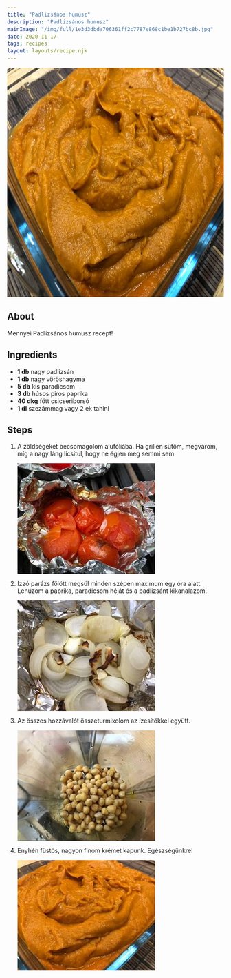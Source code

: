 ```yaml
---
title: "Padlizsános humusz"
description: "Padlizsános humusz"
mainImage: "/img/full/1e3d3dbda706361ff2c7787e868c1be1b727bc8b.jpg"
date: 2020-11-17
tags: recipes
layout: layouts/recipe.njk
---
```

                        
<p align="center"><a href="https://cookpad.com/hu/receptek/13093610-padlizsanos-humusz" rel="Recipe source page"><img width="751" height="532" src="/img/full/1e3d3dbda706361ff2c7787e868c1be1b727bc8b.jpg"/></a></p>

## About
Mennyei Padlizsános humusz recept! 

>  

## Ingredients
* **1 db** nagy padlizsán
* **1 db** nagy vöröshagyma
* **5 db** kis paradicsom
* **3 db** húsos piros paprika
* **40 dkg** főtt csicseriborsó
* **1 dl** szezámmag vagy 2 ek tahini

## Steps

1. A zöldségeket becsomagolom alufóliába. Ha grillen sütöm, megvárom, míg a nagy láng licsitul, hogy ne égjen meg semmi sem.
 
    <p><img width="320" height="256" align="left" src="/img/full/d0107f94d8766c29f281643aa68004a34661ede5.jpg"/></p><div style="clear: both"/>

2. Izzó parázs fölött megsül minden szépen maximum egy óra alatt. Lehúzom a paprika, paradicsom héját és a padlizsánt kikanalazom.
 
    <p><img width="320" height="256" align="left" src="/img/full/3ca7e3c004bddfdb511dfdc2f25dadfaad366d54.jpg"/></p><div style="clear: both"/>

3. Az összes hozzávalót összeturmixolom az ízesítőkkel együtt.
 
    <p><img width="320" height="256" align="left" src="/img/full/93e0a99875b3e166b2790105b88db17002d9e422.jpg"/></p><div style="clear: both"/>

4. Enyhén füstös, nagyon finom krémet kapunk. Egészségünkre!
 
    <p><img width="320" height="256" align="left" src="/img/full/953abc10e85f03e38faa573588da06903109a4d8.jpg"/></p><div style="clear: both"/>

